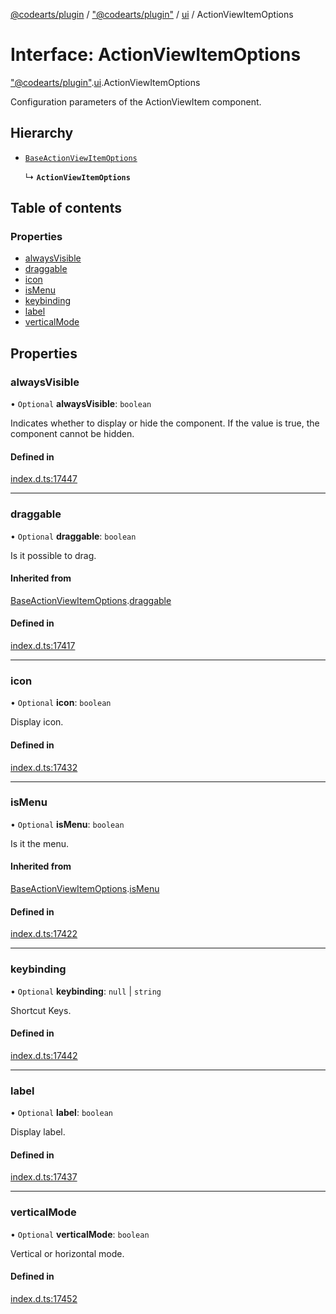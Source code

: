 [@codearts/plugin](../README.md) / ["@codearts/plugin"](../modules/_codearts_plugin_.md) / [ui](../modules/codearts_plugin_.ui.md) / ActionViewItemOptions

# Interface: ActionViewItemOptions

["@codearts/plugin"](../modules/_codearts_plugin_.md).[ui](../modules/codearts_plugin_.ui.md).ActionViewItemOptions

Configuration parameters of the ActionViewItem component.

## Hierarchy

- [`BaseActionViewItemOptions`](codearts_plugin_.ui.BaseActionViewItemOptions.md)

  ↳ **`ActionViewItemOptions`**

## Table of contents

### Properties

- [alwaysVisible](codearts_plugin_.ui.ActionViewItemOptions.md#alwaysvisible)
- [draggable](codearts_plugin_.ui.ActionViewItemOptions.md#draggable)
- [icon](codearts_plugin_.ui.ActionViewItemOptions.md#icon)
- [isMenu](codearts_plugin_.ui.ActionViewItemOptions.md#ismenu)
- [keybinding](codearts_plugin_.ui.ActionViewItemOptions.md#keybinding)
- [label](codearts_plugin_.ui.ActionViewItemOptions.md#label)
- [verticalMode](codearts_plugin_.ui.ActionViewItemOptions.md#verticalmode)

## Properties

### alwaysVisible

• `Optional` **alwaysVisible**: `boolean`

Indicates whether to display or hide the component. If the value is true, the component cannot be hidden.

#### Defined in

[index.d.ts:17447](https://github.com/huaweicloud/cloudide-plugin-api/blob/03b481c/index.d.ts#L17447)

___

### draggable

• `Optional` **draggable**: `boolean`

Is it possible to drag.

#### Inherited from

[BaseActionViewItemOptions](codearts_plugin_.ui.BaseActionViewItemOptions.md).[draggable](codearts_plugin_.ui.BaseActionViewItemOptions.md#draggable)

#### Defined in

[index.d.ts:17417](https://github.com/huaweicloud/cloudide-plugin-api/blob/03b481c/index.d.ts#L17417)

___

### icon

• `Optional` **icon**: `boolean`

Display icon.

#### Defined in

[index.d.ts:17432](https://github.com/huaweicloud/cloudide-plugin-api/blob/03b481c/index.d.ts#L17432)

___

### isMenu

• `Optional` **isMenu**: `boolean`

Is it the menu.

#### Inherited from

[BaseActionViewItemOptions](codearts_plugin_.ui.BaseActionViewItemOptions.md).[isMenu](codearts_plugin_.ui.BaseActionViewItemOptions.md#ismenu)

#### Defined in

[index.d.ts:17422](https://github.com/huaweicloud/cloudide-plugin-api/blob/03b481c/index.d.ts#L17422)

___

### keybinding

• `Optional` **keybinding**: ``null`` \| `string`

Shortcut Keys.

#### Defined in

[index.d.ts:17442](https://github.com/huaweicloud/cloudide-plugin-api/blob/03b481c/index.d.ts#L17442)

___

### label

• `Optional` **label**: `boolean`

Display label.

#### Defined in

[index.d.ts:17437](https://github.com/huaweicloud/cloudide-plugin-api/blob/03b481c/index.d.ts#L17437)

___

### verticalMode

• `Optional` **verticalMode**: `boolean`

Vertical or horizontal mode.

#### Defined in

[index.d.ts:17452](https://github.com/huaweicloud/cloudide-plugin-api/blob/03b481c/index.d.ts#L17452)
